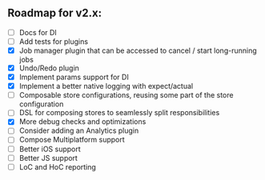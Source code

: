 ## Roadmap for v2.x:

- [ ] Docs for DI
- [ ] Add tests for plugins
- [x] Job manager plugin that can be accessed to cancel / start long-running jobs
- [x] Undo/Redo plugin
- [x] Implement params support for DI
- [x] Implement a better native logging with expect/actual
- [ ] Composable store configurations, reusing some part of the store configuration
- [ ] DSL for composing stores to seamlessly split responsibilities
- [x] More debug checks and optimizations
- [ ] Consider adding an Analytics plugin
- [ ] Compose Multiplatform support
- [ ] Better iOS support
- [ ] Better JS support
- [ ] LoC and HoC reporting
